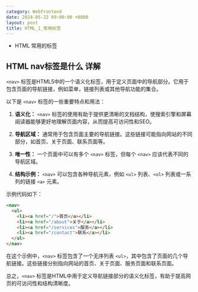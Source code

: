 ```yaml
---
category: Webfrontend
date: 2024-05-22 09:00:00 +0800
layout: post
title: HTML_1_常用标签
---
```


+ HTML 常用的标签

## HTML nav标签是什么 详解

`<nav>` 标签是HTML5中的一个语义化标签，用于定义页面中的导航部分。它用于包含页面的导航链接，例如菜单，链接列表或其他导航功能的集合。

以下是 `<nav>` 标签的一些重要特点和用法：

1. **语义化：** `<nav>` 标签的使用有助于提供更清晰的文档结构，使搜索引擎和屏幕阅读器能够更好地理解页面内容，从而提高可访问性和SEO。

2. **导航区域：** 通常用于包含页面主要的导航链接。这些链接可能指向网站的不同部分，如首页、关于页面、联系页面等。

3. **唯一性：** 一个页面中可以有多个 `<nav>` 标签，但每个 `<nav>` 应该代表不同的导航区域。

4. **结构示例：** `<nav>` 可以包含各种导航元素，例如 `<ul>` 列表、`<ol>` 列表或一系列的链接 `<a>` 元素。

示例代码如下：

```html
<nav>
  <ul>
    <li><a href="/">首页</a></li>
    <li><a href="/about">关于</a></li>
    <li><a href="/services">服务</a></li>
    <li><a href="/contact">联系</a></li>
  </ul>
</nav>
```

在这个示例中，`<nav>` 标签包含了一个无序列表 `<ul>`，其中包含了页面的几个导航链接。这些链接分别指向网站的首页、关于页面、服务页面和联系页面。

总之，`<nav>` 标签是HTML中用于定义导航链接部分的语义化标签，有助于提高网页的可访问性和结构清晰度。